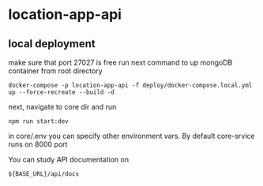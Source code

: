 # location-app-api

## local deployment
make sure that port 27027 is free
run next command to up mongoDB container from root directory
```
docker-compose -p location-app-api -f deploy/docker-compose.local.yml up --force-recreate --build -d
```

next, navigate to core dir and run
```
npm run start:dev
```

in core/.env you can specify other environment vars. By default core-srvice runs on 8000 port

You can study API documentation on
```
${BASE_URL}/api/docs
```
